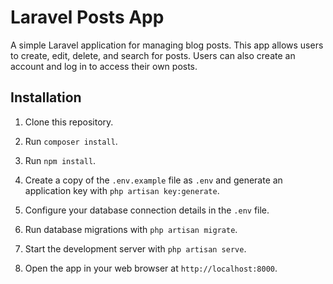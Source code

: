 # Laravel Posts App

A simple Laravel application for managing blog posts. This app allows users to create, edit, delete, and search for posts. Users can also create an account and log in to access their own posts.

## Installation

1. Clone this repository.

2. Run `composer install`.

3. Run `npm install`.

4. Create a copy of the `.env.example` file as `.env` and generate an application key with `php artisan key:generate`.

5. Configure your database connection details in the `.env` file.

6. Run database migrations with `php artisan migrate`.

7. Start the development server with `php artisan serve`.

8. Open the app in your web browser at `http://localhost:8000`.


